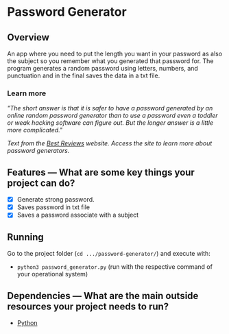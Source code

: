 # Password Generator

## Overview
An app where you need to put the length you want in your password as also the subject so you remember what you generated that password for. The program generates a random password using letters, numbers, and punctuation and in the final saves the data in a txt file.

### Learn more

*"The short answer is that it is safer to have a password generated by an online random password generator than to use a password even a toddler or weak hacking software can figure out. But the longer answer is a little more complicated."*

*Text from the [Best Reviews](https://password-managers.bestreviews.net/faq/is-it-safe-to-use-random-password-generators/) website. Access the site to learn more about password generators.*

## Features — What are some key things your project can do?
- [x] Generate strong password.
- [x] Saves password in txt file
- [x] Saves a password associate with a subject

## Running
Go to the project folder (`cd .../password-generator/`) and execute with:
- `python3 password_generator.py` (run with the respective command of your operational system)


## Dependencies — What are the main outside resources your project needs to run?
- [Python](https://www.python.org/downloads/)
